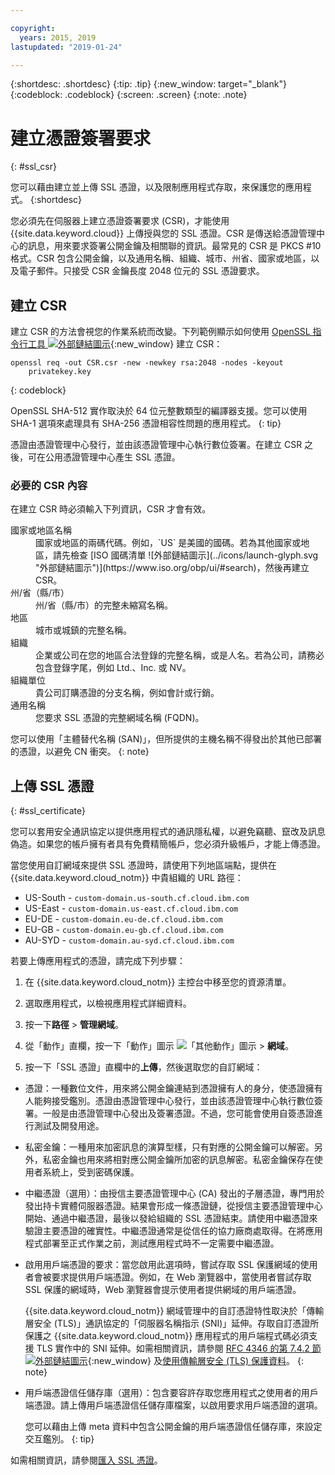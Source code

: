 ```yaml
---

copyright:
  years: 2015, 2019
lastupdated: "2019-01-24"

---
```


{:shortdesc: .shortdesc}
{:tip: .tip}
{:new_window: target="_blank"}
{:codeblock: .codeblock}
{:screen: .screen}
{:note: .note}

# 建立憑證簽署要求
{: #ssl_csr}

您可以藉由建立並上傳 SSL 憑證，以及限制應用程式存取，來保護您的應用程式。
{:shortdesc}

您必須先在伺服器上建立憑證簽署要求 (CSR)，才能使用 {{site.data.keyword.cloud}} 上傳授與您的 SSL 憑證。CSR 是傳送給憑證管理中心的訊息，用來要求簽署公開金鑰及相關聯的資訊。最常見的 CSR 是 PKCS #10 格式。CSR 包含公開金鑰，以及通用名稱、組織、城市、州省、國家或地區，以及電子郵件。只接受 CSR 金鑰長度 2048 位元的 SSL 憑證要求。

## 建立 CSR

建立 CSR 的方法會視您的作業系統而改變。下列範例顯示如何使用 [OpenSSL 指令行工具 ![外部鏈結圖示](../icons/launch-glyph.svg "外部鏈結圖示")](http://www.openssl.org/){:new_window} 建立 CSR：

```
openssl req -out CSR.csr -new -newkey rsa:2048 -nodes -keyout
    privatekey.key
```
{: codeblock}

OpenSSL SHA-512 實作取決於 64 位元整數類型的編譯器支援。您可以使用 SHA-1 選項來處理具有 SHA-256 憑證相容性問題的應用程式。
{: tip}

憑證由憑證管理中心發行，並由該憑證管理中心執行數位簽署。在建立 CSR 之後，可在公用憑證管理中心產生 SSL 憑證。

### 必要的 CSR 內容

在建立 CSR 時必須輸入下列資訊，CSR 才會有效。

<dl>
<dt>國家或地區名稱</dt>
<dd>國家或地區的兩碼代碼。例如，`US` 是美國的國碼。若為其他國家或地區，請先檢查 [ISO 國碼清單 ![外部鏈結圖示](../icons/launch-glyph.svg "外部鏈結圖示")](https://www.iso.org/obp/ui/#search)，然後再建立 CSR。</dd>
<dt>州/省（縣/市）</dt>
<dd>州/省（縣/市）的完整未縮寫名稱。</dd>
<dt>地區</dt>
<dd>城市或城鎮的完整名稱。</dd>
<dt>組織</dt>
<dd>企業或公司在您的地區合法登錄的完整名稱，或是人名。若為公司，請務必包含登錄字尾，例如 Ltd.、Inc. 或 NV。</dd>
<dt>組織單位</dt>
<dd>貴公司訂購憑證的分支名稱，例如會計或行銷。</dd>
<dt>通用名稱</dt>
<dd>您要求 SSL 憑證的完整網域名稱 (FQDN)。</dd>
</dl>

您可以使用「主體替代名稱 (SAN)」，但所提供的主機名稱不得發出於其他已部署的憑證，以避免 CN 衝突。
{: note}

## 上傳 SSL 憑證
{: #ssl_certificate}

您可以套用安全通訊協定以提供應用程式的通訊隱私權，以避免竊聽、竄改及訊息偽造。如果您的帳戶擁有者具有免費精簡帳戶，您必須升級帳戶，才能上傳憑證。

當您使用自訂網域來提供 SSL 憑證時，請使用下列地區端點，提供在 {{site.data.keyword.cloud_notm}} 中貴組織的 URL 路徑：

* US-South - `custom-domain.us-south.cf.cloud.ibm.com`
* US-East - `custom-domain.us-east.cf.cloud.ibm.com`
* EU-DE - `custom-domain.eu-de.cf.cloud.ibm.com`
* EU-GB - `custom-domain.eu-gb.cf.cloud.ibm.com`
* AU-SYD - `custom-domain.au-syd.cf.cloud.ibm.com`

若要上傳應用程式的憑證，請完成下列步驟：

1. 在 {{site.data.keyword.cloud_notm}} 主控台中移至您的資源清單。

2. 選取應用程式，以檢視應用程式詳細資料。

3. 按一下**路徑** > **管理網域**。

4. 從「動作」直欄，按一下「動作」圖示 ![「其他動作」圖示](../icons/action-menu-icon.svg) > **網域**。

5. 按一下「SSL 憑證」直欄中的**上傳**，然後選取您的自訂網域：
  
  * 憑證：一種數位文件，用來將公開金鑰連結到憑證擁有人的身分，使憑證擁有人能夠接受鑑別。憑證由憑證管理中心發行，並由該憑證管理中心執行數位簽署。一般是由憑證管理中心發出及簽署憑證。不過，您可能會使用自簽憑證進行測試及開發用途。
  * 私密金鑰：一種用來加密訊息的演算型樣，只有對應的公開金鑰可以解密。另外，私密金鑰也用來將相對應公開金鑰所加密的訊息解密。私密金鑰保存在使用者系統上，受到密碼保護。
  * 中繼憑證（選用）：由授信主要憑證管理中心 (CA) 發出的子層憑證，專門用於發出持卡實體伺服器憑證。結果會形成一條憑證鏈，從授信主要憑證管理中心開始、通過中繼憑證，最後以發給組織的 SSL 憑證結束。請使用中繼憑證來驗證主要憑證的確實性。中繼憑證通常是從信任的協力廠商處取得。在將應用程式部署至正式作業之前，測試應用程式時不一定需要中繼憑證。
  * 啟用用戶端憑證的要求：當您啟用此選項時，嘗試存取 SSL 保護網域的使用者會被要求提供用戶端憑證。例如，在 Web 瀏覽器中，當使用者嘗試存取 SSL 保護的網域時，Web 瀏覽器會提示使用者提供網域的用戶端憑證。
 

    {{site.data.keyword.cloud_notm}} 網域管理中的自訂憑證特性取決於「傳輸層安全 (TLS)」通訊協定的「伺服器名稱指示 (SNI)」延伸。存取自訂憑證所保護之 {{site.data.keyword.cloud_notm}} 應用程式的用戶端程式碼必須支援 TLS 實作中的 SNI 延伸。如需相關資訊，請參閱 [RFC 4346 的第 7.4.2 節 ![外部鏈結圖示](../icons/launch-glyph.svg "外部鏈結圖示")](http://tools.ietf.org/html/rfc4346#section-7.4.2){:new_window} 及[使用傳輸層安全 (TLS) 保護資料](/docs/get-support/appsectls.html)。
  {: note}
  
  * 用戶端憑證信任儲存庫（選用）：包含要容許存取您應用程式之使用者的用戶端憑證。請上傳用戶端憑證信任儲存庫檔案，以啟用要求用戶端憑證的選項。
  
    您可以藉由上傳 meta 資料中包含公開金鑰的用戶端憑證信任儲存庫，來設定交互鑑別。
  {: tip}

如需相關資訊，請參閱[匯入 SSL 憑證](/docs/infrastructure/ssl-certificates/import-ssl-certificate.html#import-an-ssl-certificate)。


